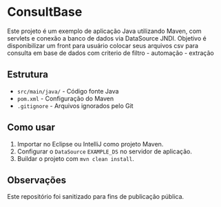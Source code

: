 
# ConsultBase

Este projeto é um exemplo de aplicação Java utilizando Maven, com servlets e conexão a banco de dados via DataSource JNDI.
Objetivo é disponibilizar um front para usuário colocar seus arquivos csv para consulta em base de dados com criterio de filtro - automação - extração

## Estrutura

- `src/main/java/` - Código fonte Java
- `pom.xml` - Configuração do Maven
- `.gitignore` - Arquivos ignorados pelo Git

## Como usar

1. Importar no Eclipse ou IntelliJ como projeto Maven.
2. Configurar o `DataSource` `EXAMPLE_DS` no servidor de aplicação.
3. Buildar o projeto com `mvn clean install`.

## Observações

Este repositório foi sanitizado para fins de publicação pública.
